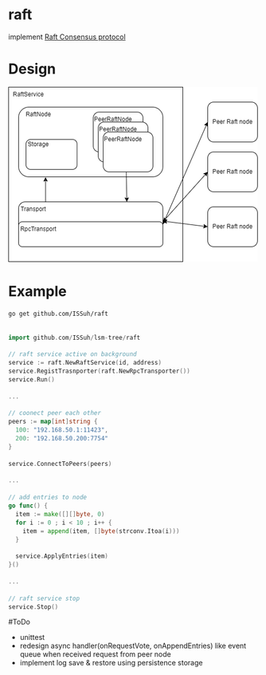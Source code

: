 # raft

implement [Raft Consensus protocol](https://raft.github.io)

# Design

![arch](./doc/arch.png)

# Example

```bash
go get github.com/ISSuh/raft
```

```go

import github.com/ISSuh/lsm-tree/raft

// raft service active on background
service := raft.NewRaftService(id, address)
service.RegistTrasnporter(raft.NewRpcTransporter())
service.Run()

...

// coonect peer each other
peers := map[int]string {
  100: "192.168.50.1:11423",
  200: "192.168.50.200:7754"
}

service.ConnectToPeers(peers)

...

// add entries to node
go func() {
  item := make([][]byte, 0)
  for i := 0 ; i < 10 ; i++ {
    item = append(item, []byte(strconv.Itoa(i)))
  }

  service.ApplyEntries(item)
}()

...

// raft service stop
service.Stop()

```

#ToDo

- unittest
- redesign async handler(onRequestVote, onAppendEntries) like event queue when received request from peer node
- implement log save & restore using persistence storage
